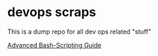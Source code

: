 # devops scraps

This is a dump repo for all dev ops related "stuff"


[Advanced Bash-Scripting Guide](https://www.tldp.org/LDP/abs/html/index.html)